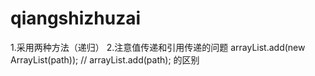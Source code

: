 # qiangshizhuzai
1.采用两种方法（递归）
2.注意值传递和引用传递的问题
       arrayList.add(new ArrayList<Integer>(path));
			// arrayList.add(path);
  的区别

